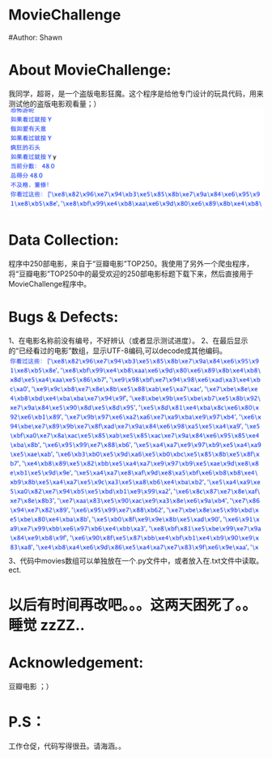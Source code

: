 # MovieChallenge
#Author: Shawn

# About MovieChallenge:
我同学，超哥，是一个盗版电影狂魔。这个程序是给他专门设计的玩具代码，用来测试他的盗版电影观看量；）
 ![image](https://github.com/xiaoranzhang/MovieChallenge/raw/master/re/2x.png)

# Data Collection:
程序中250部电影，来自于“豆瓣电影”TOP250。我使用了另外一个爬虫程序，将“豆瓣电影”TOP250中的最受欢迎的250部电影标题下载下来，然后直接用于MovieChallenge程序中。

# Bugs & Defects:
1、在电影名称前没有编号，不好辨认（或者显示测试进度）。
2、在最后显示的“已经看过的电影”数组，显示UTF-8编码,可以decode成其他编码。
 ![image](https://github.com/xiaoranzhang/MovieChallenge/raw/master/re/1x.png)
3、代码中movies数组可以单独放在一个.py文件中，或者放入在.txt文件中读取。
ect. 

# 以后有时间再改吧。。。这两天困死了。。睡觉  zzZZ..




# Acknowledgement:
豆瓣电影 ；）
# P.S：
工作仓促，代码写得很丑。请海涵。。
